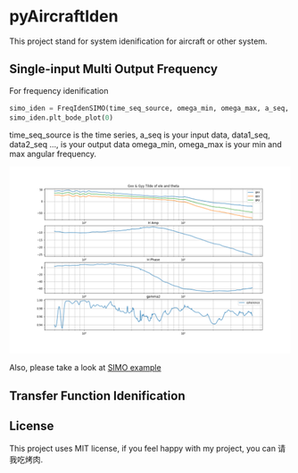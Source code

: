 # pyAircraftIden
This project stand for system idenification for aircraft or other system.

## Single-input Multi Output Frequency
For frequency idenification

```python
simo_iden = FreqIdenSIMO(time_seq_source, omega_min, omega_max, a_seq, data1_seq, data2_seq ..., win_num=None)
simo_iden.plt_bode_plot(0)
```
time_seq_source is the time series, a_seq is your input data, data1_seq, data2_seq ..., is your output data
omega_min, omega_max is your min and max angular frequency.

![frequency response example](plots/ele_q_cessna.png)

Also, please take a look at [SIMO example](./examples/FreqIdenExample.ipynb)

## Transfer Function Idenification

## License
This project uses MIT license, if you feel happy with my project, you can 请我吃烤肉.
